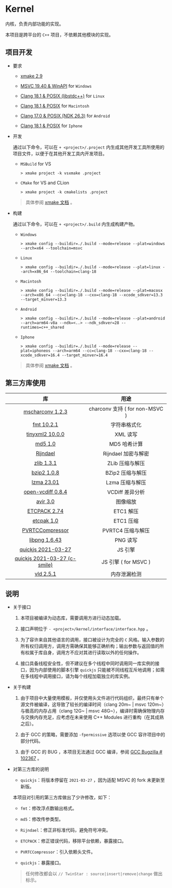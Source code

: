 # Kernel

内核，负责内部功能的实现。

本项目是跨平台的 `C++` 项目，不依赖其他模块的实现。

## 项目开发

* 要求
	
	* [xmake 2.9](https://xmake.io/#/)
	
	* [MSVC 19.40 & WinAPI](https://visualstudio.microsoft.com/downloads/) for `Windows`
	
	* [Clang 18.1 & POSIX (libstdc++)](https://llvm.org/) for `Linux`
	
	* [Clang 18.1 & POSIX](https://llvm.org/) for `Macintosh`
	
	* [Clang 17.0 & POSIX (NDK 26.3)](https://developer.android.com/ndk/downloads) for `Android`
	
	* [Clang 18.1 & POSIX](https://llvm.org/) for `Iphone`

* 开发
	
	通过以下命令，可以在 `+ <project>/.project` 内生成其他开发工具所使用的项目文件，以便于在其他开发工具内开发项目。
	
	* `MSBuild` for VS
		
		`> xmake project -k vsxmake .project`
	
	* `CMake` for VS and CLion
		
		`> xmake project -k cmakelists .project`
	
	> 具体参阅 [xmake 文档](https://xmake.io/#/plugin/builtin_plugins?id=generate-ide-project-files) 。

* 构建
	
	通过以下命令，可以在 `+ <project>/.build` 内生成构建产物。
	
	* `Windows`
		
		`> xmake config --buildir=./.build --mode=release --plat=windows --arch=x64 --toolchain=msvc`
	
	* `Linux`
		
		`> xmake config --buildir=./.build --mode=release --plat=linux --arch=x86_64 --toolchain=clang-18`
	
	* `Macintosh`
		
		`> xmake config --buildir=./.build --mode=release --plat=macosx --arch=x86_64 --cc=clang-18 --cxx=clang-18 --xcode_sdkver=13.3 --target_minver=13.3`
	
	* `Android`
		
		`> xmake config --buildir=./.build --mode=release --plat=android --arch=arm64-v8a --ndk=<..> --ndk_sdkver=28 --runtimes=c++_shared`
	
	* `Iphone`
		
		`> xmake config --buildir=./.build --mode=release --plat=iphoneos --arch=arm64 --cc=clang-18 --cxx=clang-18 --xcode_sdkver=16.4 --target_minver=16.4`
	
	> 具体参阅 [xmake 文档](https://xmake.io/#/) 。

## 第三方库使用

| 库                                                                         | 用途                           |
|:--------------------------------------------------------------------------:|:------------------------------:|
| [mscharconv 1.2.3](https://github.com/iboB/mscharconv)                     | charconv 支持 ( for non-MSVC ) |
| [fmt 10.2.1](https://github.com/fmtlib/fmt)                                | 字符串格式化                   |
| [tinyxml2 10.0.0](https://github.com/leethomason/tinyxml2)                 | XML 读写                       |
| [md5 1.0](https://github.com/JieweiWei/md5)                                | MD5 哈希计算                   |
| [Rijndael](#)                                                              | Rijndael 加密与解密            |
| [zlib 1.3.1](https://github.com/madler/zlib)                               | ZLib 压缩与解压                |
| [bzip2 1.0.8](https://sourceware.org/bzip2/)                               | BZip2 压缩与解压               |
| [lzma 23.01](https://www.7-zip.org/sdk.html)                               | Lzma 压缩与解压                |
| [open-vcdiff 0.8.4](https://github.com/google/open-vcdiff)                 | VCDiff 差异分析                |
| [avir 3.0](https://github.com/avaneev/avir)                                | 图像缩放                       |
| [ETCPACK 2.74](https://github.com/Ericsson/ETCPACK)                        | ETC1 解压                      |
| [etcpak 1.0](https://github.com/wolfpld/etcpak)                            | ETC1 压缩                      |
| [PVRTCCompressor](https://github.com/brenwill/PVRTCCompressor)             | PVRTC4 压缩与解压              |
| [libpng 1.6.43](https://github.com/pnggroup/libpng)                        | PNG 读写                       |
| [quickjs 2021-03-27](https://github.com/bellard/quickjs)                   | JS 引擎                        |
| [quickjs 2021-03-27 (c-smile)](https://github.com/c-smile/quickjspp)       | JS 引擎 ( for MSVC )           |
| [vld 2.5.1](https://github.com/KindDragon/vld)                             | 内存泄漏检测                   |

## 说明

* 关于接口
	
	1. 本项目被编译为动态库，需要调用方进行动态加载。
	
	2. 接口声明位于 `- <project>/kernel/interface/interface.hpp` 。
	
	3. 为了容许来自其他语言的调用，接口被设计为完全的 `C` 风格。输入参数的所有权归调用方，调用方需确保其能够正确析构；输出参数与返回值的所有权属于库自身，调用方不应对其进行读取以外的任何操作。
	
	4. 接口具备线程安全性，但不建议在多个线程中同时调用同一库实例的接口，因为内部使用的脚本引擎 `quickjs` 只能被不同线程互斥地调用；如需在多线程中调用接口，请为每个线程加载独立的库实例。

* 关于构建
	
	1. 由于项目中大量使用模板，并仅使用头文件进行代码组织，最终只有单个源文件被编译，这导致了较长的编译时间（clang 20m~ | msvc 120m~）与极高的内存占用（clang 12G~ | msvc 48G~），编译时需确保物理内存与交换内存充足，应考虑在未来使用 C++ Modules 进行重构（在其成熟之后）。
	
	2. 由于 GCC 的策略，需要添加 `-fpermissive` 选项以使 GCC 容许项目中的部分代码。
	
	3. 由于 GCC 的 BUG ，本项目无法通过 GCC 编译，参阅 [GCC Bugzilla # 102367](https://gcc.gnu.org/bugzilla/show_bug.cgi?id=102367) 。

* 对第三方库的说明
	
	* `quickjs`：将版本停留在 `2021-03-27` ，因为适配 MSVC 的 fork 未更新至新版。
	
	本项目对引用的第三方库做出了少许修改，如下：
	
	* `fmt`：修改浮点数输出格式。
	
	* `md5`：修改传参类型。
	
	* `Rijndael`：修正非标准代码，避免符号冲突。
	
	* `ETCPACK`：修正错误代码，移除平台依赖，暴露接口。
	
	* `PVRTCCompressor`：引入依赖头文件。
	
	* `quickjs`：暴露接口。
	
	> 任何修改都会以 `// TwinStar : source|insert|remove|change` 做出标示。
